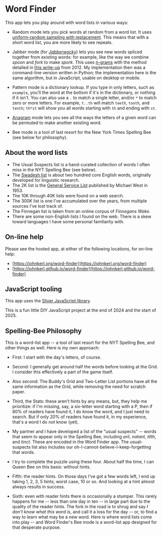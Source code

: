 # Word Finder

This app lets you play around with word lists in various ways:

* Random mode lets you pick words at random from a word list. It uses
  [uniform-random sampling with replacement](https://en.wikipedia.org/wiki/Sampling_(statistics)).
  This means that with a short word list, you are more likely to see repeats.

* Jabber mode (for [_Jabberwocky_](https://en.wikipedia.org/wiki/Jabberwocky))
  lets you see new words spliced together from existing words: for example, like the way we combine
  _spoon_ and _fork_ to make _spork_. This uses
  [n-grams](https://en.wikipedia.org/wiki/N-gram) with the method detailed in
  [this write-up](https://johnkerl.org/randspell/randspell-slides-ts.pdf) from 2012. My
  implementation then was a command-line version written in Python; the implementation here is the
  same algorithm, but in JavaScript, usable on desktop or mobile.

* Pattern mode is a dictionary lookup. If you type in only letters, such as `example`,
  you'll the word at the bottom if it's in the dictionary, or nothing if it isn't.  You can also use
  a `.` to match a single letter, and/or `*` to match zero or more letters. For example,
  `t..th` will match `teeth`, `tooth`, and `tenth`; `th*st` will show you
  all words starting with `th` and ending with `st`.

* [Anagram](https://en.wikipedia.org/wiki/Anagram) mode lets you see all the ways the
  letters of a given word can be permuted to make another existing word.

* Bee mode is a tool of last resort for the New York Times Spelling Bee (see below
  for philosophy).

## About the word lists

* The Usual Suspects list is a hand-curated collection of words I often miss in the NYT Spelling Bee (see below).
* The [Swadesh list](https://en.wikipedia.org/wiki/Swadesh_list) is about two hundred
  core English words, originally developed for linguistic research.
* The 2K list is the [General Service List](https://en.wikipedia.org/wiki/General_Service_List)
  published by Michael West in 1953.
* The 10K through 40K lists were found on a web search.
* The 300K list is one I&rsquo;ve accumulated over the years, from multiple sources I&rsquo;ve lost track of.
* The Finnegan list is taken from an online corpus of _Finnegans Wake_.
* There are some non-English lists I found on the web. There is a skew toward languages I have
  some personal familiarity with.

## On-line help

Please see the hosted app, at either of the following locations, for on-line help:

* [https://johnkerl.org/word-finder](https://johnkerl.org/word-finder)
* [https://johnkerl.github.io/word-finder](https://johnkerl.github.io/word-finder)

## JavaScript tooling

This app uses the [Sliver JavaScript library](https://github.com/johnkerl/sliver).

This is a fun little DIY JavaScript project at the end of 2024 and the start of 2025.

## Spelling-Bee Philosophy

This is a word-list app -- a tool of last resort for the NYT Spelling Bee, and other things as well.
Here is my own approach:


* First: I start with the day's letters, of course.

* Second: I generally get around half the words before looking at the Grid. I consider this
  effectively a part of the game itself.

* Also second: The Buddy's Grid and Two-Letter List portions have all the same information as the
  Grid, while removing the need for scratch paper.

* Third, the Stats: these aren't hints by any means, but, they help me prioritize: if I'm missing,
  say, a six-letter word starting with a P, then if 80% of readers have found it, I do know the
  word, and I just need to search. But if only 20% of readers have found it, in my experience,
  that's a word I do _not_ know (yet).

* My partner and I have developed a list of the "usual suspects" -- words that seem to appear only
  in the Spelling Bee, including _aril_, _natant_, _tilth_, and _tinct_. These are encoded in the
  Word Finder app. The usual-suspects list also includes our oh-I-cannot-believe-I-keep-forgetting
  that words.

* I try to complete the puzzle using these four. About half the time, I can Queen Bee on this basis:
  without hints.

* Fifth: the reader hints. On those days I've got a few words left, I end up taking 1, 2, 3, 5
  hints; worst case, 10 or so. And looking at a hint almost always results in success.

* Sixth: even with reader hints there is occasionally a stumper. This rarely happens for me -- less
  than one day in ten -- in large part due to the quality of the reader hints.  The fork in the road
  is to shrug and say _I don't know what this word is_, and call it a loss for the day -- or, to
  find a way to learn what may be a new word.  Here is where word lists come into play -- and Word
  Finder's Bee mode is a word-list app designed for that desperate purpose.

